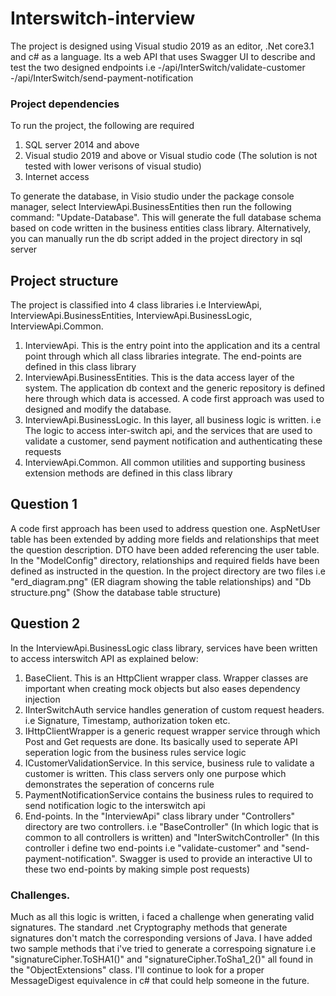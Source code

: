 # Interswitch-interview
The project is designed using Visual studio 2019 as an editor, .Net core3.1 and c# as a language. Its a web API that uses Swagger UI to describe and test the two designed endpoints i.e
-/api/InterSwitch/validate-customer
-/api/InterSwitch/send-payment-notification

### Project dependencies
To run the project, the following are required
  1. SQL server 2014 and above
  2. Visual studio 2019 and above or Visual studio code (The solution is not tested with lower verisons of visual studio)
  3. Internet access
  
To generate the database, in Visio studio under the package console manager, select InterviewApi.BusinessEntities then run the following command: "Update-Database". This will generate the full database schema based on code written in the business entities class library. Alternatively, you can manually run the db script added in the project directory in sql server

## Project structure
The project is classified into 4 class libraries i.e InterviewApi, InterviewApi.BusinessEntities, InterviewApi.BusinessLogic, InterviewApi.Common.
  1. InterviewApi. This is the entry point into the application and its a central point through which all class libraries integrate. The end-points are defined in this class library
  2. InterviewApi.BusinessEntities. This is the data access layer of the system. The application db context and the generic repository is defined here through which data is accessed. A code first approach was used to designed and modify the database.
  3. InterviewApi.BusinessLogic. In this layer, all business logic is written. i.e The logic to access inter-switch api, and the services that are used to validate a customer, send payment notification and authenticating these requests
  4. InterviewApi.Common. All common utilities and supporting business extension methods are defined in this class library

## Question 1
A code first approach has been used to address question one. AspNetUser table has been extended by adding more fields and relationships that meet the question description. DTO have been added referencing the user table. In the "ModelConfig" directory, relationships and required fields have been defined as instructed in the question. In the project directory are two files i.e "erd_diagram.png" (ER diagram showing the table relationships) and "Db structure.png" (Show the database table structure)

## Question 2
In the InterviewApi.BusinessLogic class library, services have been written to access interswitch API as explained below:
  1. BaseClient. This is an HttpClient wrapper class. Wrapper classes are important when creating mock objects but also eases dependency injection
  2. IInterSwitchAuth service handles generation of custom request headers. i.e Signature, Timestamp, authorization token etc.
  3. IHttpClientWrapper is a generic request wrapper service through which Post and Get requests are done. Its basically used to seperate API seperation logic from the business rules service logic
  4. ICustomerValidationService. In this service, business rule to validate a customer is written. This class servers only one purpose which demonstrates the seperation of concerns rule
  5. PaymentNotificationService contains the business rules to required to send notification logic to the interswitch api
  6. End-points. In the "InterviewApi" class library under "Controllers" directory are two controllers. i.e "BaseController" (In which logic that is common to all controllers is written) and "InterSwitchController" (In this controller i define two end-points i.e "validate-customer" and "send-payment-notification". Swagger is used to provide an interactive UI to these two end-points by making simple post requests)

### Challenges.
Much as all this logic is written, i faced a challenge when generating valid signatures. The standard .net Cryptography methods that generate signatures don't match the corresponding versions of Java. I have added two sample methods that i've tried to generate a correspoing signature i.e "signatureCipher.ToSHA1()" and "signatureCipher.ToSha1_2()" all found in the "ObjectExtensions" class. I'll continue to look for a proper MessageDigest equivalence in c# that could help someone in the future.
